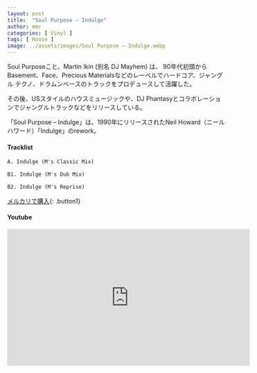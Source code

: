 ```yaml
---
layout: post
title:  "Soul Purpose – Indulge"
author: mmr
categories: [ Vinyl ]
tags: [ House ]
image: ../assets/images/Soul Purpose – Indulge.webp
---
```


Soul Purposeこと、Martin Ikin (別名 DJ Mayhem) は、 90年代初頭からBasement、Face、Precious Materialsなどのレーベルでハードコア、ジャングル テクノ、ドラムンベースのトラックをプロデュースして活躍した。

その後、USスタイルのハウスミュージックや、DJ Phantasyとコラボレーションでジャングルトラックなどをリリースしている。

「Soul Purpose – Indulge」は、1990年にリリースされたNeil Howard（ニール ハワード）「Indulge」のrework。

#### Tracklist
```md
A. Indulge (M's Classic Mix)

B1. Indulge (M's Dub Mix)

B2. Indulge (M's Reprise)
```

[メルカリで購入](https://jp.mercari.com/item/m81678482711?afid=6142608987){: .button1}

#### Youtube
<iframe width="560" height="315" src="https://www.youtube.com/embed/A2QSYbwa1OI?si=m3YlnWg7VKI-gccV" title="YouTube video player" frameborder="0" allow="accelerometer; autoplay; clipboard-write; encrypted-media; gyroscope; picture-in-picture; web-share" referrerpolicy="strict-origin-when-cross-origin" allowfullscreen></iframe>